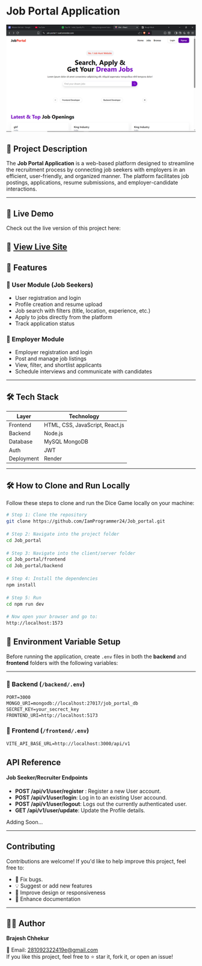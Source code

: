 # Job Portal Application

![Cover](frontend/src/assets/cover_page.png)


## 📝 Project Description

The **Job Portal Application** is a web-based platform designed to streamline the recruitment process by connecting job seekers with employers in an efficient, user-friendly, and organized manner. The platform facilitates job postings, applications, resume submissions, and employer-candidate interactions.

---

## 🚀 Live Demo

Check out the live version of this project here:

🔗 [View Live Site](https://job-portal-1-ssaf.onrender.com/)
---

## 🚀 Features

### 👤 User Module (Job Seekers)
- User registration and login
- Profile creation and resume upload
- Job search with filters (title, location, experience, etc.)
- Apply to jobs directly from the platform
- Track application status

### 🏢 Employer Module
- Employer registration and login
- Post and manage job listings
- View, filter, and shortlist applicants
- Schedule interviews and communicate with candidates

---

## 🛠️ Tech Stack

| Layer       | Technology                     |
|-------------|--------------------------------|
| Frontend    | HTML, CSS, JavaScript, React.js |
| Backend     | Node.js |
| Database    | MySQL MongoDB   |
| Auth        | JWT              |
| Deployment  | Render |

---

## 🛠️ How to Clone and Run Locally

Follow these steps to clone and run the Dice Game locally on your machine:

```bash
# Step 1: Clone the repository
git clone https://github.com/IamProgrammer24/Job_portal.git

# Step 2: Navigate into the project folder
cd Job_portal

# Step 3: Navigate into the client/server folder
cd Job_portal/frontend
cd Job_portal/backend

# Step 4: Install the dependencies
npm install

# Step 5: Run
cd npm run dev

# Now open your browser and go to:
http://localhost:1573

```

## 🔐 Environment Variable Setup

Before running the application, create `.env` files in both the **backend** and **frontend** folders with the following variables:

---

### 📁 Backend (`/backend/.env`)

```env
PORT=3000
MONGO_URI=mongodb://localhost:27017/job_portal_db
SECRET_KEY=your_secrect_key
FRONTEND_URI=http://localhost:5173

```
### 📁 Frontend (`/frontend/.env`)

```env
VITE_API_BASE_URL=http://localhost:3000/api/v1

```
## API Reference

#### Job Seeker/Recruiter Endpoints

* **POST /api/v1/user/register** : Register a new User account.
* **POST /api/v1/user/login**: Log in to an existing User accound.
* **POST /api/v1/user/logout**: Logs out the currently authenticated user.
* **GET /api/v1/user/update**: Update the Profile details.

Adding Soon...

---

## Contributing

Contributions are welcome! If you'd like to help improve this project, feel free to:

- 🔧 Fix bugs.
- 💡 Suggest or add new features
- 🧪 Improve design or responsiveness
- 📝 Enhance documentation

---

## 👨‍💻 Author

**Brajesh Chhekur**

📧 Email: 281092322419e@gmail.com  
If you like this project, feel free to ⭐ star it, fork it, or open an issue!

